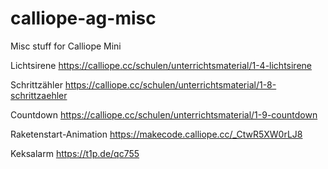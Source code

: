 # calliope-ag-misc
Misc stuff for Calliope Mini

Lichtsirene https://calliope.cc/schulen/unterrichtsmaterial/1-4-lichtsirene

Schrittzähler https://calliope.cc/schulen/unterrichtsmaterial/1-8-schrittzaehler

Countdown  https://calliope.cc/schulen/unterrichtsmaterial/1-9-countdown

Raketenstart-Animation https://makecode.calliope.cc/_CtwR5XW0rLJ8

Keksalarm https://t1p.de/qc755

